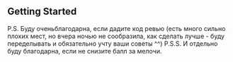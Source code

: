

## Getting Started

P.S. Буду оченьблагодарна, если дадите код ревью 
(есть много сильно плохих мест, но вчера ночью не сообразила, 
как сделать лучше - буду переделывать и обязательно учту ваши советы ^^)
P.S.S. И отдельно буду благодарна, если не снизите балл за мелочи.